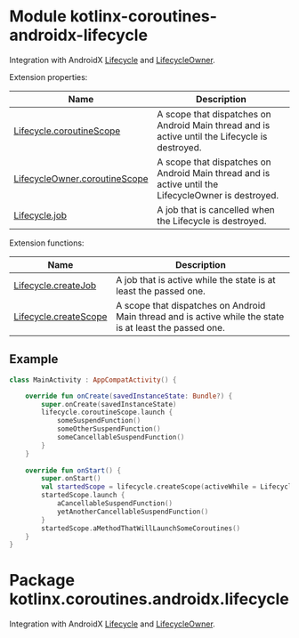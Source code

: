 # Module kotlinx-coroutines-androidx-lifecycle

Integration with AndroidX [Lifecycle](
https://developer.android.com/reference/kotlin/androidx/lifecycle/Lifecycle
) and [LifecycleOwner](
https://developer.android.com/reference/kotlin/androidx/lifecycle/LifecycleOwner
).

Extension properties:

| **Name** | **Description**
| -------- | ---------------
| [Lifecycle.coroutineScope][lifecycleScope] | A scope that dispatches on Android Main thread and is active until the Lifecycle is destroyed.
| [LifecycleOwner.coroutineScope][lifecycleOwnerScope] | A scope that dispatches on Android Main thread and is active until the LifecycleOwner is destroyed.
| [Lifecycle.job][lifecycleJob] | A job that is cancelled when the Lifecycle is destroyed.

Extension functions:

| **Name** | **Description**
| -------- | ---------------
| [Lifecycle.createJob][lifecycleCreateJob] | A job that is active while the state is at least the passed one.
| [Lifecycle.createScope][lifecycleCreateScope] | A scope that dispatches on Android Main thread and is active while the state is at least the passed one.

## Example

```kotlin
class MainActivity : AppCompatActivity() {

    override fun onCreate(savedInstanceState: Bundle?) {
        super.onCreate(savedInstanceState)
        lifecycle.coroutineScope.launch {
            someSuspendFunction()
            someOtherSuspendFunction()
            someCancellableSuspendFunction()
        }
    }
    
    override fun onStart() {
        super.onStart()
        val startedScope = lifecycle.createScope(activeWhile = Lifecycle.State.STARTED)
        startedScope.launch {
            aCancellableSuspendFunction()
            yetAnotherCancellableSuspendFunction()
        }
        startedScope.aMethodThatWillLaunchSomeCoroutines()
    }
}
```

# Package kotlinx.coroutines.androidx.lifecycle

Integration with AndroidX [Lifecycle](https://developer.android.com/reference/kotlin/androidx/lifecycle/Lifecycle)
and [LifecycleOwner](https://developer.android.com/reference/kotlin/androidx/lifecycle/LifecycleOwner).

<!--- MODULE kotlinx-coroutines-core -->
<!--- INDEX kotlinx.coroutines.experimental -->
[CoroutineScope]: https://kotlin.github.io/kotlinx.coroutines/kotlinx-coroutines-core/kotlinx.coroutines.experimental/-coroutine-scope/index.html
<!--- MODULE kotlinx-coroutines-androidx-lifecycle -->
<!--- INDEX kotlinx.coroutines.experimental.androidx.lifecycle -->
[lifecycleScope]: https://kotlin.github.io/kotlinx.coroutines/kotlinx-coroutines-androidx-lifecycle/kotlinx.coroutines.experimental.androidx.lifecycle/androidx.lifecycle.-lifecycle/coroutine-scope.html
[lifecycleOwnerScope]: https://kotlin.github.io/kotlinx.coroutines/kotlinx-coroutines-androidx-lifecycle/kotlinx.coroutines.experimental.androidx.lifecycle/androidx.lifecycle.-lifecycle-owner/coroutine-scope.html
[lifecycleJob]: https://kotlin.github.io/kotlinx.coroutines/kotlinx-coroutines-androidx-lifecycle/kotlinx.coroutines.experimental.androidx.lifecycle/androidx.lifecycle.-lifecycle/job.html
[lifecycleCreateJob]: https://kotlin.github.io/kotlinx.coroutines/kotlinx-coroutines-androidx-lifecycle/kotlinx.coroutines.experimental.androidx.lifecycle/androidx.lifecycle.-lifecycle/create-job.html
[lifecycleCreateScope]: https://kotlin.github.io/kotlinx.coroutines/kotlinx-coroutines-androidx-lifecycle/kotlinx.coroutines.experimental.androidx.lifecycle/androidx.lifecycle.-lifecycle/create-scope.html
<!--- END -->
